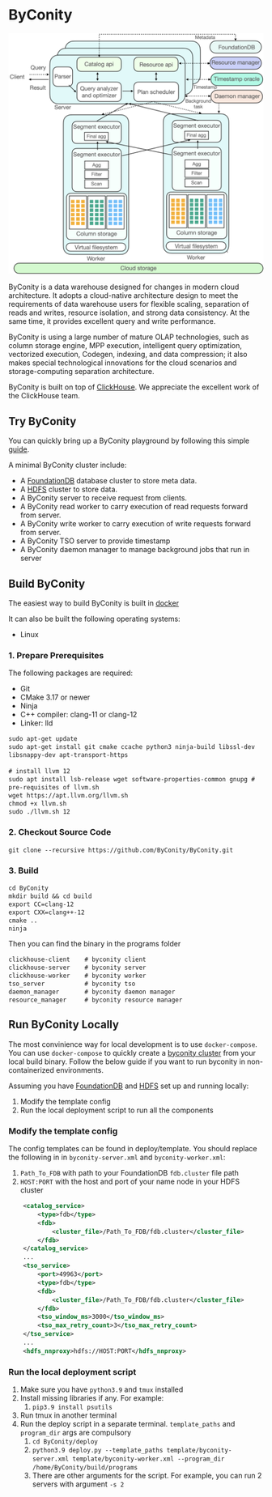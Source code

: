 # ByConity

<p align="center">
    <img src="ByConity-architecture.png" alt="ByConity-architecture" width="800"/>
</p>

ByConity is a data warehouse designed for changes in modern cloud architecture. It adopts a cloud-native architecture design to meet the requirements of data warehouse users for flexible scaling, separation of reads and writes, resource isolation, and strong data consistency. At the same time, it provides excellent query and write performance.

ByConity is using a large number of mature OLAP technologies, such as column storage engine, MPP execution, intelligent query optimization, vectorized execution, Codegen, indexing, and data compression; it also makes special technological innovations for the cloud scenarios and storage-computing separation architecture.

ByConity is built on top of [ClickHouse](https://github.com/ClickHouse/ClickHouse). We appreciate the excellent work of the ClickHouse team.

## Try ByConity
You can quickly bring up a ByConity playground by following this simple [guide](https://github.com/ByConity/byconity-docker).

A minimal ByConity cluster include:
- A [FoundationDB](https://www.foundationdb.org/) database cluster to store meta data.
- A [HDFS](https://hadoop.apache.org/docs/r1.2.1/hdfs_design.html) cluster to store data.
- A ByConity server to receive request from clients.
- A ByConity read worker to carry execution of read requests forward from server.
- A ByConity write worker to carry execution of write requests forward from server.
- A ByConity TSO server to provide timestamp
- A ByConity daemon manager to manage background jobs that run in server


## Build ByConity
The easiest way to build ByConity is built in [docker](https://github.com/ByConity/ByConity/tree/master/docker/builder)

It can also be built the following operating systems:

- Linux

### 1. Prepare Prerequisites

The following packages are required:

- Git
- CMake 3.17 or newer
- Ninja
- C++ compiler: clang-11 or clang-12
- Linker: lld

```
sudo apt-get update
sudo apt-get install git cmake ccache python3 ninja-build libssl-dev libsnappy-dev apt-transport-https

# install llvm 12
sudo apt install lsb-release wget software-properties-common gnupg # pre-requisites of llvm.sh
wget https://apt.llvm.org/llvm.sh
chmod +x llvm.sh
sudo ./llvm.sh 12
```

### 2. Checkout Source Code

```
git clone --recursive https://github.com/ByConity/ByConity.git
```

### 3. Build

```
cd ByConity
mkdir build && cd build
export CC=clang-12
export CXX=clang++-12
cmake ..
ninja
```

Then you can find the binary in the programs folder

```
clickhouse-client    # byconity client
clickhouse-server    # byconity server
clickhouse-worker    # byconity worker
tso_server           # byconity tso
daemon_manager       # byconity daemon manager
resource_manager     # byconity resource manager
```

## Run ByConity Locally
The most convinience way for local development is to use `docker-compose`. You can use `docker-compose` to quickly create a [byconity cluster](/docker/byconity/README.md) from your local build binary. Follow the below guide if you want to run byconity in non-containerized environments.

Assuming you have [FoundationDB](https://apple.github.io/foundationdb/local-dev.html) and [HDFS](https://hadoop.apache.org/docs/stable/hadoop-project-dist/hadoop-common/ClusterSetup.html) set up and running locally:
1. Modify the template config
2. Run the local deployment script to run all the components

### Modify the template config
The config templates can be found in deploy/template. You should replace the following in in `byconity-server.xml` and `byconity-worker.xml`:
1. `Path_To_FDB` with path to your FoundationDB `fdb.cluster` file path
2. `HOST:PORT` with the host and port of your name node in your HDFS cluster
```xml
    <catalog_service>
        <type>fdb</type>
        <fdb>
            <cluster_file>/Path_To_FDB/fdb.cluster</cluster_file>
        </fdb>
    </catalog_service>
    ...
    <tso_service>
        <port>49963</port>
        <type>fdb</type>
        <fdb>
            <cluster_file>/Path_To_FDB/fdb.cluster</cluster_file>
        </fdb>
        <tso_window_ms>3000</tso_window_ms>
        <tso_max_retry_count>3</tso_max_retry_count>
    </tso_service>
    ...
    <hdfs_nnproxy>hdfs://HOST:PORT</hdfs_nnproxy>

```

### Run the local deployment script
1. Make sure you have `python3.9` and `tmux` installed
2. Install missing libraries if any. For example:
   1. `pip3.9 install psutils`
3. Run tmux in another terminal
4. Run the deploy script in a separate terminal. `template_paths` and `program_dir` args are compulsory
   1. `cd ByConity/deploy`
   2. `python3.9 deploy.py --template_paths template/byconity-server.xml template/byconity-worker.xml --program_dir /home/ByConity/build/programs`
   3. There are other arguments for the script. For example, you can run 2 servers with argument `-s 2`

